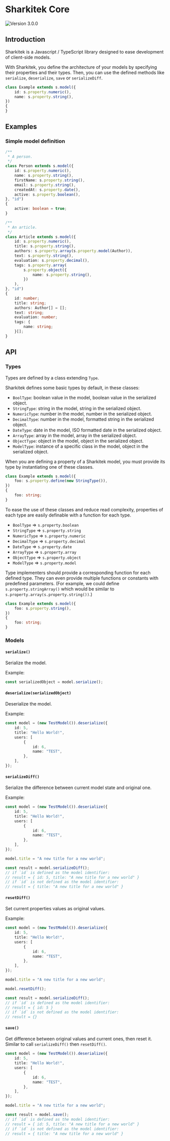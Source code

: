 # Sharkitek Core

![Version 3.0.0](https://img.shields.io/badge/version-3.0.0-blue)

## Introduction

Sharkitek is a Javascript / TypeScript library designed to ease development of client-side models.

With Sharkitek, you define the architecture of your models by specifying their properties and their types.
Then, you can use the defined methods like `serialize`, `deserialize`, `save` or `serializeDiff`.

```typescript
class Example extends s.model({
	id: s.property.numeric(),
	name: s.property.string(),
})
{
}
```

## Examples

### Simple model definition

```typescript
/**
 * A person.
 */
class Person extends s.model({
	id: s.property.numeric(),
	name: s.property.string(),
	firstName: s.property.string(),
	email: s.property.string(),
	createdAt: s.property.date(),
	active: s.property.boolean(),
}, "id")
{
	active: boolean = true;
}
```

```typescript
/**
 * An article.
 */
class Article extends s.model({
	id: s.property.numeric(),
	title: s.property.string(),
	authors: s.property.array(s.property.model(Author)),
	text: s.property.string(),
	evaluation: s.property.decimal(),
	tags: s.property.array(
		s.property.object({
			name: s.property.string(),
		})
	),
}, "id")
{
	id: number;
	title: string;
	authors: Author[] = [];
	text: string;
	evaluation: number;
	tags: {
		name: string;
	}[];
}
```

## API

### Types

Types are defined by a class extending `Type`.

Sharkitek defines some basic types by default, in these classes:

- `BoolType`: boolean value in the model, boolean value in the serialized object.
- `StringType`: string in the model, string in the serialized object.
- `NumericType`: number in the model, number in the serialized object.
- `DecimalType`: number in the model, formatted string in the serialized object.
- `DateType`: date in the model, ISO formatted date in the serialized object.
- `ArrayType`: array in the model, array in the serialized object.
- `ObjectType`: object in the model, object in the serialized object.
- `ModelType`: instance of a specific class in the model, object in the serialized object.

When you are defining a property of a Sharkitek model, you must provide its type by instantiating one of these classes.

```typescript
class Example extends s.model({
	foo: s.property.define(new StringType()),
})
{
	foo: string;
}
```

To ease the use of these classes and reduce read complexity,
properties of each type are easily definable with a function for each type.

- `BoolType` => `s.property.boolean`
- `StringType` => `s.property.string`
- `NumericType` => `s.property.numeric`
- `DecimalType` => `s.property.decimal`
- `DateType` => `s.property.date`
- `ArrayType` => `s.property.array`
- `ObjectType` => `s.property.object`
- `ModelType` => `s.property.model`

Type implementers should provide a corresponding function for each defined type. They can even provide
multiple functions or constants with predefined parameters.
(For example, we could define `s.property.stringArray()` which would be similar to `s.property.array(s.property.string())`.)

```typescript
class Example extends s.model({
	foo: s.property.string(),
})
{
	foo: string;
}
```

### Models

#### `serialize()`

Serialize the model.

Example:

```typescript
const serializedObject = model.serialize();
```

#### `deserialize(serializedObject)`

Deserialize the model.

Example:

```typescript
const model = (new TestModel()).deserialize({
	id: 5,
	title: "Hello World!",
	users: [
		{
			id: 6,
			name: "TEST",
		},
	],
});
```

#### `serializeDiff()`

Serialize the difference between current model state and original one.

Example:

```typescript
const model = (new TestModel()).deserialize({
	id: 5,
	title: "Hello World!",
	users: [
		{
			id: 6,
			name: "TEST",
		},
	],
});

model.title = "A new title for a new world";

const result = model.serializeDiff();
// if `id` is defined as the model identifier:
// result = { id: 5, title: "A new title for a new world" }
// if `id` is not defined as the model identifier:
// result = { title: "A new title for a new world" }
```

#### `resetDiff()`

Set current properties values as original values.

Example:

```typescript
const model = (new TestModel()).deserialize({
	id: 5,
	title: "Hello World!",
	users: [
		{
			id: 6,
			name: "TEST",
		},
	],
});

model.title = "A new title for a new world";

model.resetDiff();

const result = model.serializeDiff();
// if `id` is defined as the model identifier:
// result = { id: 5 }
// if `id` is not defined as the model identifier:
// result = {}
```

#### `save()`

Get difference between original values and current ones, then reset it.
Similar to call `serializeDiff()` then `resetDiff()`.

```typescript
const model = (new TestModel()).deserialize({
	id: 5,
	title: "Hello World!",
	users: [
		{
			id: 6,
			name: "TEST",
		},
	],
});

model.title = "A new title for a new world";

const result = model.save();
// if `id` is defined as the model identifier:
// result = { id: 5, title: "A new title for a new world" }
// if `id` is not defined as the model identifier:
// result = { title: "A new title for a new world" }
```
